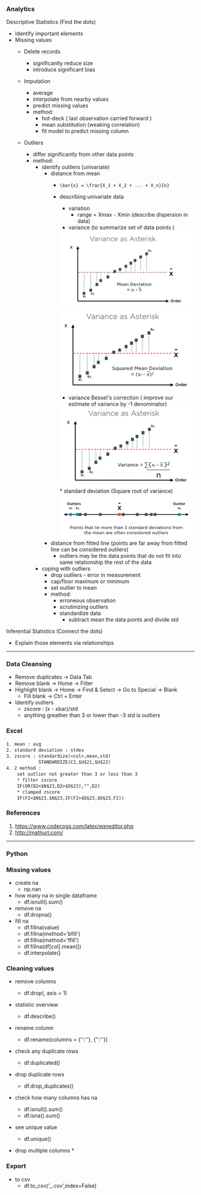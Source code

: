
### Analytics

Descriptive Statistics (Find the dots)
* Identify important elements
* Missing values
    * Delete records
        * significantly reduce size 
        * introduce significant bias
    * Imputation
        * average
        * interpolate from nearby values
        * predict missing values
        * method:
            * hot-deck ( last observation carried forward )
            * mean substitution (weaking correlation)
            * fit model to predict missing column 
    
    * Outliers
        * differ significantly from other data points 
        * method:
            * identify outliers (univariate)
                * distance from mean 
                  * ```\bar{x} = \frac{X_1 + X_2 + ... + X_n}{n}```
                  * describing univariate data
                    * variation 
                        * range = Xmax - Xmin (describe dispersion in data)
                    * variance (to summarize set of data points )
                    <img src="image/1.jpg">
                      <img src="image/2.jpg">
                      
                    * variance Bessel's correction ( improve our estimate of variance by -1 denominator) 
                    <img src="image/3.jpg">
                    * standard deviation (Square root of variance)  
                    <img src="image/4.jpg">
                * distance from fitted line (points are far away from fitted line can be considered outliers)
                    * outliers may be the data points that do not fit into same relationship the rest of the data 
            * coping with outliers
                * drop outliers - error in measurement
                * cap/floor maximum or minimum
                * set outlier to mean
                * method:
                    * erroneous observation
                    * scrutinizing outliers 
                    * standardize data 
                        * subtract mean the data points and divide std 

Inferential Statistics (Connect the dots)
* Explain those elements via relationships

---

### Data Cleansing

* Remove duplicates -> Data Tab
* Remove blank -> Home -> Filter 
* Highlight blank -> Home -> Find & Select -> Go to Special -> Blank
    * Fill blank -> Ctrl + Enter
* Identify outliers
    * zscore : (x - xbar)/std 
    * anything greather than 3 or lower than -3 std is outliers 

### Excel
```
1. mean : avg
2. standard deviation : stdev
3. zscore : standardize(<col>,mean,std) 
            STANDARDIZE(C2,$U$21,$U$22)
4. 2 method :
    set outlier not greater than 3 or less than 3
    * filter zscore
    IF(OR(D2<$N$23,D2>$O$23),"",D2)
    * clamped zscore
    IF(F2<$N$23,$N$23,IF(F2>$O$23,$O$23,F2))
```

### References

1. https://www.codecogs.com/latex/eqneditor.php
2. http://mathurl.com/

---

### Python

### Missing values

* create na
    * np.nan
* how many na in single dataframe
    * df.isnull().sum()
* remove na   
    * df.dropna()
* fill na
    * df.fillna(value)
    * df.fillna(method='bfill')
    * df.fillna(method='ffill')
    * df.fillna(df[col].mean())
    * df.interpolate()
    
### Cleaning values

* remove columns
    * df.drop(<column name>, axis = 1)
    
* statistic overview
    * df.describe()
* rename column
    * df.rename(columns = {'<old>':'<new>'}, {'<old>':'<new>'})
* check any duplicate rows
    * df.duplicated()
* drop duplicate rows
    * df.drop_duplicates()
* check how many columns has na
    * df.isnull().sum()
    * df.isna().sum()
* see unique value
    * df.unique()
* drop multiple columns
    * 
    
### Export 

* to csv
    * df.to_csv('_.csv',index=False)